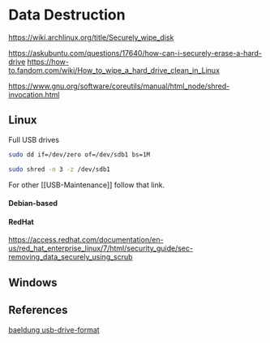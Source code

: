 # Data Destruction

https://wiki.archlinux.org/title/Securely_wipe_disk


https://askubuntu.com/questions/17640/how-can-i-securely-erase-a-hard-drive
https://how-to.fandom.com/wiki/How_to_wipe_a_hard_drive_clean_in_Linux

https://www.gnu.org/software/coreutils/manual/html_node/shred-invocation.html
## Linux


Full USB drives
```bash
sudo dd if=/dev/zero of=/dev/sdb1 bs=1M
```

```bash
sudo shred -n 3 -z /dev/sdb1
```
For other [[USB-Maintenance]] follow that link.

#### Debian-based

#### RedHat

https://access.redhat.com/documentation/en-us/red_hat_enterprise_linux/7/html/security_guide/sec-removing_data_securely_using_scrub

## Windows

## References

[baeldung usb-drive-format](https://www.baeldung.com/linux/usb-drive-format)